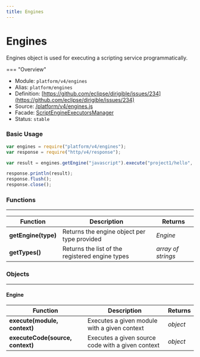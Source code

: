 ```yaml
---
title: Engines
---
```


Engines
===

Engines object is used for executing a scripting service programmatically.

=== "Overview"
- Module: `platform/v4/engines`
- Alias: `platform/engines`
- Definition: [https://github.com/eclipse/dirigible/issues/234](https://github.com/eclipse/dirigible/issues/234)
- Source: [/platform/v4/engines.js](https://github.com/dirigiblelabs/api-platform/blob/master/platform/v4/engines.js)
- Facade: [ScriptEngineExecutorsManager](https://github.com/eclipse/dirigible/blob/master/modules/engines/engine-api/src/main/java/org/eclipse/dirigible/engine/api/script/ScriptEngineExecutorsManager.java)
- Status: `stable`

### Basic Usage

```javascript
var engines = require("platform/v4/engines");
var response = require("http/v4/response");

var result = engines.getEngine("javascript").execute("project1/hello", {});

response.println(result);
response.flush();
response.close();
```


### Functions

---

Function     | Description | Returns
------------ | ----------- | --------
**getEngine(type)**   | Returns the engine object per type provided | *Engine*
**getTypes()**   | Returns the list of the registered engine types | *array of strings*

### Objects

---

#### Engine

Function     | Description | Returns
------------ | ----------- | --------
**execute(module, context)**   | Executes a given module with a given context | *object*
**executeCode(source, context)**   | Executes a given source code with a given context | *object*
